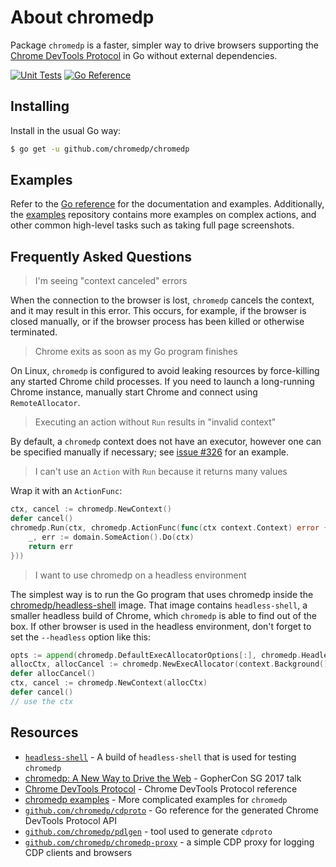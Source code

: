 # About chromedp

Package `chromedp` is a faster, simpler way to drive browsers supporting the
[Chrome DevTools Protocol][devtools-protocol] in Go without external dependencies.

[![Unit Tests][chromedp-ci-status]][chromedp-ci]
[![Go Reference][goref-chromedp-status]][goref-chromedp]

## Installing

Install in the usual Go way:

```sh
$ go get -u github.com/chromedp/chromedp
```

## Examples

Refer to the [Go reference][goref-chromedp] for the documentation and examples.
Additionally, the [examples][chromedp-examples] repository contains more
examples on complex actions, and other common high-level tasks such as taking
full page screenshots.

## Frequently Asked Questions

> I'm seeing "context canceled" errors

When the connection to the browser is lost, `chromedp` cancels the context, and
it may result in this error. This occurs, for example, if the browser is closed
manually, or if the browser process has been killed or otherwise terminated.

> Chrome exits as soon as my Go program finishes

On Linux, `chromedp` is configured to avoid leaking resources by force-killing
any started Chrome child processes. If you need to launch a long-running Chrome
instance, manually start Chrome and connect using `RemoteAllocator`.

> Executing an action without `Run` results in "invalid context"

By default, a `chromedp` context does not have an executor, however one can be
specified manually if necessary; see [issue #326][github-326]
for an example.

> I can't use an `Action` with `Run` because it returns many values

Wrap it with an `ActionFunc`:

```go
ctx, cancel := chromedp.NewContext()
defer cancel()
chromedp.Run(ctx, chromedp.ActionFunc(func(ctx context.Context) error {
	_, err := domain.SomeAction().Do(ctx)
	return err
}))
```

> I want to use chromedp on a headless environment

The simplest way is to run the Go program that uses chromedp inside the
[chromedp/headless-shell][docker-headless-shell] image. That image contains
`headless-shell`, a smaller headless build of Chrome, which `chromedp` is able
to find out of the box. If other browser is used in the headless environment,
don't forget to set the `--headless` option like this:

```go
opts := append(chromedp.DefaultExecAllocatorOptions[:], chromedp.Headless)
allocCtx, allocCancel := chromedp.NewExecAllocator(context.Background(), opts...)
defer allocCancel()
ctx, cancel := chromedp.NewContext(allocCtx)
defer cancel()
// use the ctx
```

## Resources

* [`headless-shell`][docker-headless-shell] - A build of `headless-shell` that is used for testing `chromedp`
* [chromedp: A New Way to Drive the Web][gophercon-2017-presentation] - GopherCon SG 2017 talk
* [Chrome DevTools Protocol][devtools-protocol] - Chrome DevTools Protocol reference
* [chromedp examples][chromedp-examples] - More complicated examples for `chromedp`
* [`github.com/chromedp/cdproto`][goref-cdproto] - Go reference for the generated Chrome DevTools Protocol API
* [`github.com/chromedp/pdlgen`][chromedp-pdlgen] - tool used to generate `cdproto`
* [`github.com/chromedp/chromedp-proxy`][chromedp-proxy] - a simple CDP proxy for logging CDP clients and browsers

[chromedp-ci]: https://github.com/chromedp/chromedp/actions/workflows/test.yml (Test CI)
[chromedp-ci-status]: https://github.com/chromedp/chromedp/actions/workflows/test.yml/badge.svg (Test CI)
[chromedp-examples]: https://github.com/chromedp/examples
[chromedp-pdlgen]: https://github.com/chromedp/pdlgen
[chromedp-proxy]: https://github.com/chromedp/chromedp-proxy
[devtools-protocol]: https://chromedevtools.github.io/devtools-protocol/
[docker-headless-shell]: https://hub.docker.com/r/chromedp/headless-shell/
[github-326]: https://github.com/chromedp/chromedp/issues/326
[gophercon-2017-presentation]: https://www.youtube.com/watch?v=_7pWCg94sKw
[goref-cdproto]: https://pkg.go.dev/github.com/chromedp/cdproto
[goref-chromedp-exec-allocator]: https://pkg.go.dev/github.com/chromedp/chromedp#example-ExecAllocator
[goref-chromedp]: https://pkg.go.dev/github.com/chromedp/chromedp
[goref-chromedp-status]: https://pkg.go.dev/badge/github.com/chromedp/chromedp.svg
